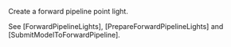 Create a forward pipeline point light.

See [ForwardPipelineLights], [PrepareForwardPipelineLights] and [SubmitModelToForwardPipeline].